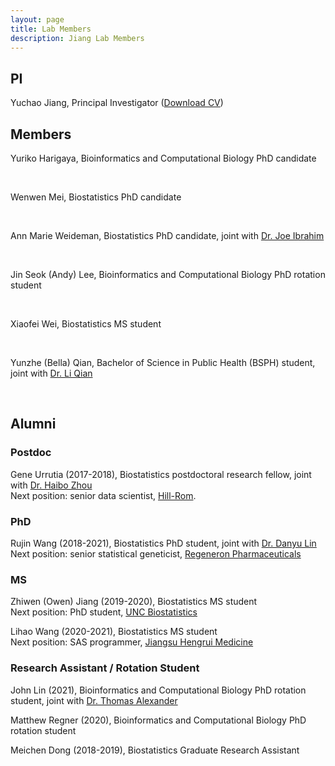 ```yaml
---
layout: page
title: Lab Members
description: Jiang Lab Members
---
```



## PI

Yuchao Jiang, Principal Investigator (<a href="https://www.dropbox.com/s/re2aqb8qztxveb9/CV_Yuchao_Jiang.pdf?dl=0" title="Download CV as PDF">Download CV</a>) 

## Members

Yuriko Harigaya, Bioinformatics and Computational Biology PhD candidate

<br/>

Wenwen Mei, Biostatistics PhD candidate

<br/>

Ann Marie Weideman, Biostatistics PhD candidate, joint with [Dr. Joe Ibrahim](https://sph.unc.edu/adv_profile/joseph-g-ibrahim-phd/)

<br/>

Jin Seok (Andy) Lee, Bioinformatics and Computational Biology PhD rotation student

<br/>

Xiaofei Wei, Biostatistics MS student

<br/>

Yunzhe (Bella) Qian, Bachelor of Science in Public Health (BSPH) student, joint with [Dr. Li Qian](https://uncliqian.web.unc.edu/)

<br/>



## Alumni

### Postdoc
Gene Urrutia (2017-2018), Biostatistics postdoctoral research fellow, joint with [Dr. Haibo Zhou](http://sph.unc.edu/adv_profile/haibo-zhou-phd/) <br/>
Next position: senior data scientist, [Hill-Rom](https://www.hill-rom.com/usa/).

### PhD
Rujin Wang (2018-2021), Biostatistics PhD student, joint with [Dr. Danyu Lin](https://sph.unc.edu/adv_profile/danyu-lin-phd/) <br/>
Next position: senior statistical geneticist, [Regeneron Pharmaceuticals](https://www.regeneron.com/)

### MS
Zhiwen (Owen) Jiang (2019-2020), Biostatistics MS student <br/>
Next position: PhD student, [UNC Biostatistics](https://sph.unc.edu/bios/biostatistics/)

Lihao Wang (2020-2021), Biostatistics MS student <br/>
Next position: SAS programmer, [Jiangsu Hengrui Medicine](http://www.hrs.com.cn/)

### Research Assistant / Rotation Student
John Lin (2021), Bioinformatics and Computational Biology PhD rotation student, joint with [Dr. Thomas Alexander](https://unclineberger.org/directory/thomas-alexander/) <br/>

Matthew Regner (2020), Bioinformatics and Computational Biology PhD rotation student <br/>

Meichen Dong (2018-2019), Biostatistics Graduate Research Assistant <br/>
